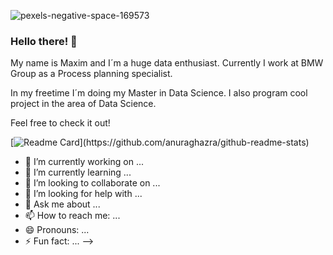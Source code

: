 ![pexels-negative-space-169573](https://user-images.githubusercontent.com/76586244/204104242-09a8f1ad-625e-4882-be15-4ee1d0c05eaf.jpg)

### Hello there! 👋

My name is Maxim and I´m a huge data enthusiast. Currently I work at BMW Group as a Process planning specialist. 

In my freetime I´m doing my Master in Data Science. I also program cool project in the area of Data Science. 

Feel free to check it out!

[![Readme Card]([[https://github-readme-stats.vercel.app/api/pin/?username=anuraghazra&repo=github-readme-stats](https://github.com/kiesel24/House-pricing-prediction-for-Ames-Iowa-USA-with-Machine-Learning/blob/main/House%20pricing%20prediction%20for%20Ames%20(Iowa%2C%20USA)%20with%20Machine%20Learning.ipynb)](https://github.com/kiesel24/House-pricing-prediction-for-Ames-Iowa-USA-with-Machine-Learning/blob/main/House%20pricing%20prediction%20for%20Ames%20(Iowa%2C%20USA)%20with%20Machine%20Learning.ipynb))](https://github.com/anuraghazra/github-readme-stats)

- 🔭 I’m currently working on ...
- 🌱 I’m currently learning ...
- 👯 I’m looking to collaborate on ...
- 🤔 I’m looking for help with ...
- 💬 Ask me about ...
- 📫 How to reach me: ...
- 😄 Pronouns: ...
- ⚡ Fun fact: ...
-->
